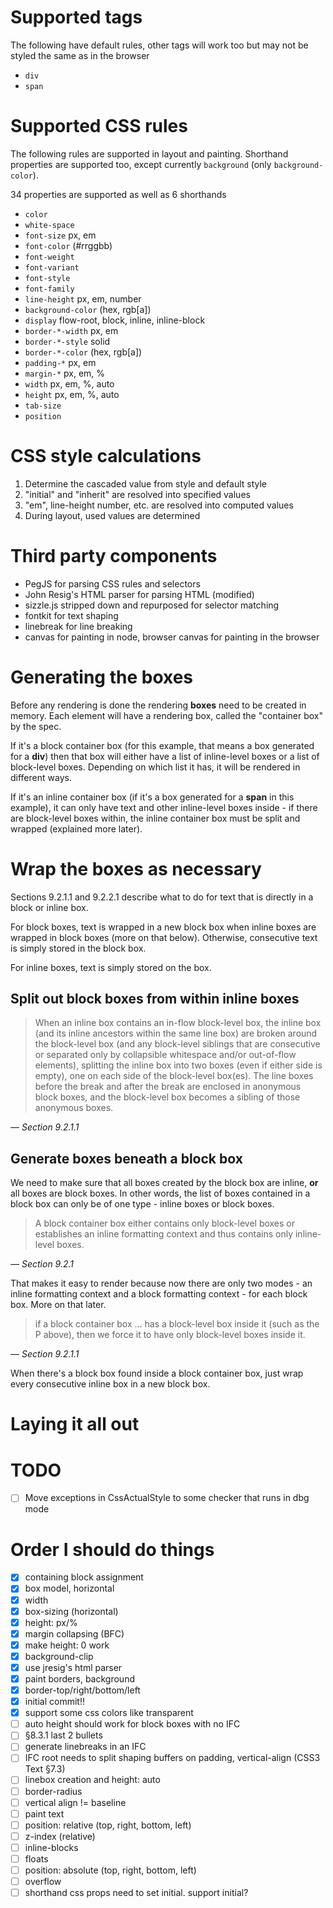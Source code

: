 # Supported tags

The following have default rules, other tags will work too but may not be styled
the same as in the browser

  * `div`
  * `span`

# Supported CSS rules

The following rules are supported in layout and painting. Shorthand properties
are supported too, except currently `background` (only `background-color`).

34 properties are supported as well as 6 shorthands

* `color`
* `white-space`
* `font-size` px, em
* `font-color` (#rrggbb)
* `font-weight`
* `font-variant`
* `font-style`
* `font-family`
* `line-height` px, em, number
* `background-color` (hex, rgb[a])
* `display` flow-root, block, inline, inline-block
* `border-*-width` px, em
* `border-*-style` solid
* `border-*-color` (hex, rgb[a])
* `padding-*` px, em
* `margin-*` px, em, %
* `width` px, em, %, auto
* `height` px, em, %, auto
* `tab-size`
* `position`

# CSS style calculations

1. Determine the cascaded value from style and default style
2. "initial" and "inherit" are resolved into specified values
3. "em", line-height number, etc. are resolved into computed values
4. During layout, used values are determined

# Third party components

* PegJS for parsing CSS rules and selectors
* John Resig's HTML parser for parsing HTML (modified)
* sizzle.js stripped down and repurposed for selector matching
* fontkit for text shaping
* linebreak for line breaking
* canvas for painting in node, browser canvas for painting in the browser

# Generating the boxes

Before any rendering is done the rendering **boxes** need to be created in
memory. Each element will have a rendering box, called the "container box" by
the spec.

If it's a block container box (for this example, that means a box generated for
a **div**) then that box will either have a list of inline-level boxes or a list
of block-level boxes. Depending on which list it has, it will be rendered in
different ways.

If it's an inline container box (if it's a box generated for a **span** in this
example), it can only have text and other inline-level boxes inside - if there
are block-level boxes within, the inline container box must be split and wrapped
(explained more later).

# Wrap the boxes as necessary

Sections 9.2.1.1 and 9.2.2.1 describe what to do for text that is directly in a block or inline box.

For block boxes, text is wrapped in a new block box when inline boxes are wrapped
in block boxes (more on that below). Otherwise, consecutive text is simply stored
in the block box.

For inline boxes, text is simply stored on the box.

## Split out block boxes from within inline boxes

> When an inline box contains an in-flow block-level box, the inline box (and
> its inline ancestors within the same line box) are broken around the block-level
> box (and any block-level siblings that are consecutive or separated only by
> collapsible whitespace and/or out-of-flow elements), splitting the inline box
> into two boxes (even if either side is empty), one on each side of the
> block-level box(es). The line boxes before the break and after the break are
> enclosed in anonymous block boxes, and the block-level box becomes a sibling of
> those anonymous boxes.

*&mdash; Section 9.2.1.1*

## Generate boxes beneath a block box

We need to make sure that all boxes created by the block box are inline, **or**
all boxes are block boxes. In other words, the list of boxes contained in a
block box can only be of one type - inline boxes or block boxes.

> A block container box either contains only block-level boxes or establishes
> an inline formatting context and thus contains only inline-level boxes.

*&mdash; Section 9.2.1*

That makes it easy to render because now there are only two modes - an inline
formatting context and a block formatting context - for each block box. More
on that later.

> if a block container box &hellip; has a block-level box inside it (such as
> the P above), then we force it to have only block-level boxes inside it.

*&mdash; Section 9.2.1.1*

When there's a block box found inside a block container box, just wrap every
consecutive inline box in a new block box.

# Laying it all out

# TODO

- [ ] Move exceptions in CssActualStyle to some checker that runs in dbg mode

# Order I should do things

- [x] containing block assignment
- [x] box model, horizontal
- [x] width
- [x] box-sizing (horizontal)
- [x] height: px/%
- [x] margin collapsing (BFC)
- [x] make height: 0 work
- [x] background-clip
- [x] use jresig's html parser
- [x] paint borders, background
- [x] border-top/right/bottom/left
- [x] initial commit!!
- [x] support some css colors like transparent
- [ ] auto height should work for block boxes with no IFC
- [ ] §8.3.1 last 2 bullets
- [ ] generate linebreaks in an IFC
- [ ] IFC root needs to split shaping buffers on padding, vertical-align (CSS3 Text §7.3)
- [ ] linebox creation and height: auto
- [ ] border-radius
- [ ] vertical align != baseline
- [ ] paint text
- [ ] position: relative (top, right, bottom, left)
- [ ] z-index (relative)
- [ ] inline-blocks
- [ ] floats
- [ ] position: absolute (top, right, bottom, left)
- [ ] overflow
- [ ] shorthand css props need to set initial. support initial?

